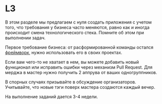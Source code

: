 # L3

В этом разделе мы предлагаем с нуля создать приложения с учетом того, что требования у бизнеса часто меняются, равно как и иногда происходит смена технологического стека. Помните об этом при выполнении задач.

Первое требование бизнеса: от расформированной команды остался [фреймворк](https://github.com/wb-go/wbf), нужно использовать его в своих проектах.

Если вам чего-то не хватает в нем, вы можете добавить новый функционал или исправить ошибки через механизм Pull Request. Для мерджа в мастер нужно получить 2 аппрува от ваших одногруппников.

В спорных случаях призывайте в обсуждение организаторов. Учитывайте, что новые тэги поверх мастера создаются каждый вечер.

На выполнение заданий дается 3-4 недели.
